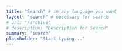 ```yaml
---
title: "Search" # in any language you want
layout: "search" # necessary for search
# url: "/archive"
# description: "Description for Search"
summary: "search"
placeholder: "Start typing..."
---
```

